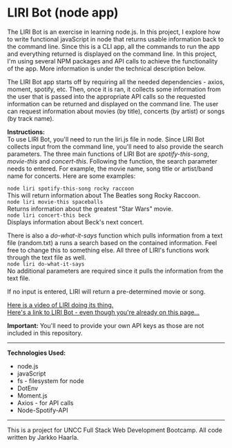 # LIRI Bot (node app)
The LIRI Bot is an exercise in learning node.js. In this project, I explore how to write functional javaScript in node that returns usable information back to the command line. Since this is a CLI app, all the commands to run the app and everything returned is displayed on the command line. In this project, I'm using several NPM packages and API calls to achieve the functionality of the app. More information is under the technical description below. 

The LIRI Bot app starts off by requiring all the needed dependencies - axios, moment, spotify, etc. Then, once it is ran, it collects some information from the user that is passed into the appropriate API calls so the requested information can be returned and displayed on the command line. The user can request information about movies (by title), concerts (by artist) or songs (by track name).  

**Instructions:**  
To use LIRI Bot, you'll need to run the liri.js file in node. Since LIRI Bot collects input from the command line, you'll need to also provide the search parameters. The three main functions of LIRI Bot are *spotify-this-song*, *movie-this* and *concert-this*. Following the function, the search parameter needs to entered. For example, the movie name, song title or artist/band name for concerts. Here are some examples:  

`node liri spotify-this-song rocky raccoon`  
This will return information about The Beatles song Rocky Raccoon.  
`node liri movie-this spaceballs`  
Returns information about the greatest "Star Wars" movie.  
`node liri concert-this beck`  
Displays information about Beck's next concert.  

There is also a *do-what-it-says* function which pulls information from a text file (random.txt) a runs a search based on the contained information. Feel free to change this to something else. All three of LIRI's functions work through the text file as well.  
`node liri do-what-it-says`  
No additional parameters are required since it pulls the information from the text file. 

If no input is entered, LIRI will return a pre-determined movie or song.   

[Here is a video of LIRI doing its thing.](https://drive.google.com/file/d/1DKCUzFr6l2jluuT3BZsaVXWn_U4wVJ7w/view)  
[Here's a link to LIRI Bot - even though you're already on this page...](https://github.com/JHaarla/liri-node-app)

**Important:** You'll need to provide your own API keys as those are not included in this repository. 
___
**Technologies Used:**
* node.js
* javaScript
* fs - filesystem for node
* DotEnv 
* Moment.js
* Axios - for API calls
* Node-Spotify-API 
___
This is a project for UNCC Full Stack Web Development Bootcamp. All code written by Jarkko Haarla.

